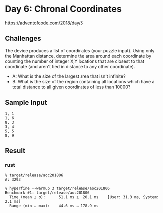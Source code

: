# Day 6: Chronal Coordinates

https://adventofcode.com/2018/day/6

## Challenges
The device produces a list of coordinates (your puzzle input). Using only the Manhattan distance, determine the area around each coordinate by counting the number of integer X,Y locations that are closest to that coordinate (and aren't tied in distance to any other coordinate).

* A: What is the size of the largest area that isn't infinite?
* B: What is the size of the region containing all locations which have a total distance to all given coordinates of less than 10000?

## Sample Input
```
1, 1
1, 6
8, 3
3, 4
5, 5
8, 9
```

## Result
### rust
```
% target/release/aoc201806
A: 3293

% hyperfine --warmup 3 target/release/aoc201806
Benchmark #1: target/release/aoc201806
  Time (mean ± σ):      51.1 ms ±  20.1 ms    [User: 31.3 ms, System: 2.1 ms]
  Range (min … max):    44.6 ms … 178.9 ms
```
